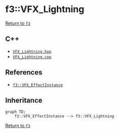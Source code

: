 # f3::VFX_Lightning

[Return to `f3`](/docs/f3.md)

## C++

- [`VFX_Lightning.hpp`](/c++/include/VFX_Lightning.hpp)
- [`VFX_Lightning.cpp`](/c++/source/VFX_Lightning.cpp)

## References

- [`f3::VFX_EffectInstance`](/docs/f3/VFX_EffectInstance.md)

## Inheritance

```mermaid
graph TD;
    f3::VFX_EffectInstance --> f3::VFX_Lightning
```

[Return to `f3`](/docs/f3.md)